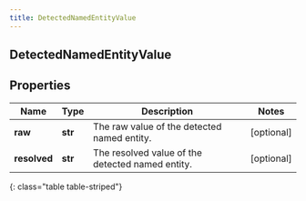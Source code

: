 ```yaml
---
title: DetectedNamedEntityValue
---
```

## DetectedNamedEntityValue

## Properties

|Name | Type | Description | Notes|
|------------ | ------------- | ------------- | -------------|
| **raw** | **str** | The raw value of the detected named entity. | [optional] |
| **resolved** | **str** | The resolved value of the detected named entity. | [optional] |
{: class="table table-striped"}


